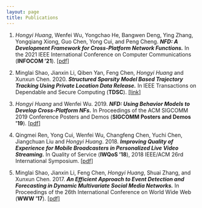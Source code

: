 ```yaml
---
layout: page
title: Publications
---
```

1. *Hongyi Huang*, Wenfei Wu, Yongchao He, Bangwen Deng, Ying Zhang, Yongqiang Xiong, Guo Chen, Yong Cui, and Peng Cheng. ***NFD: A Development Framework for Cross-Platform Network Functions.*** In the 2021 IEEE International Conference on Computer Communications (**INFOCOM ’21**). [[pdf]]({{https://hongyi-huang.github.io}}/files/NFD.pdf)

2. Minglai Shao, Jianxin Li, Qiben Yan, Feng Chen, *Hongyi Huang* and Xunxun Chen. 2020. ***Structured Sparsity Model Based Trajectory Tracking Using Private Location Data Release.*** In IEEE Transactions on Dependable and Secure Computing (**TDSC**). [[link]](https://ieeexplore.ieee.org/document/8986753)

3. *Hongyi Huang* and Wenfei Wu. 2019. ***NFD: Using Behavior Models to Develop Cross-Platform NFs.*** In Proceedings of the ACM SIGCOMM 2019 Conference Posters and Demos (**SIGCOMM Posters and Demos '19**).  [[pdf]]({{https://hongyi-huang.github.io}}/files/NFD_sigcomm19.pdf)

4. Qingmei Ren, Yong Cui, Wenfei Wu, Changfeng Chen, Yuchi Chen, Jiangchuan Liu and *Hongyi Huang*. 2018. ***Improving Quality of Experience for Mobile Broadcasters in Personalized Live Video Streaming.*** In Quality of Service (**IWQoS ’18**), 2018 IEEE/ACM 26rd International Symposium. [[pdf]]({{https://hongyi-huang.github.io}}/files/GVBR.pdf)

5. Minglai Shao, Jianxin Li, Feng Chen, *Hongyi Huang*, Shuai Zhang, and Xunxun Chen. 2017. ***An Efficient Approach to Event Detection and Forecasting in Dynamic Multivariate Social Media Networks.*** In Proceedings of the 26th International Conference on World Wide Web (**WWW ’17**).  [[pdf]]({{https://hongyi-huang.github.io}}/files/DMGraphScan.pdf)


   <br/>
